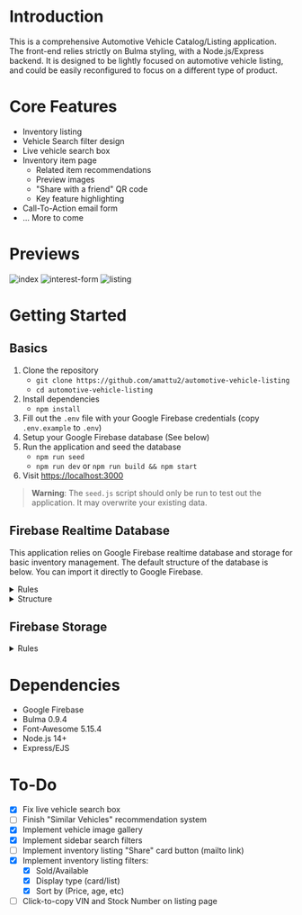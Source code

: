 # Introduction

This is a comprehensive Automotive Vehicle Catalog/Listing application. The front-end relies strictly on Bulma styling, with a Node.js/Express backend. It is designed to be lightly focused on automotive vehicle listing, and could be easily reconfigured to focus on a different type of product.

# Core Features

- Inventory listing
- Vehicle Search filter design
- Live vehicle search box
- Inventory item page
  - Related item recommendations
  - Preview images
  - "Share with a friend" QR code
  - Key feature highlighting
- Call-To-Action email form
- ... More to come

# Previews

![index](https://user-images.githubusercontent.com/38357871/229307852-7721f46d-d510-47f9-b2dc-8d90bb8f4e3e.png)
![interest-form](https://user-images.githubusercontent.com/38357871/229307858-86845c48-f5b9-478c-b9ba-e95d97422fe7.png)
![listing](https://user-images.githubusercontent.com/38357871/229307864-dd59726b-639d-4b44-8e43-74965ce1da13.png)

# Getting Started

## Basics

1. Clone the repository
   - `git clone https://github.com/amattu2/automotive-vehicle-listing`
   - `cd automotive-vehicle-listing`
2. Install dependencies
   - `npm install`
3. Fill out the `.env` file with your Google Firebase credentials (copy `.env.example` to `.env`)
4. Setup your Google Firebase database (See below)
5. Run the application and seed the database
   - `npm run seed`
   - `npm run dev` or `npm run build && npm start`
6. Visit <https://localhost:3000>

> **Warning**: The `seed.js` script should only be run to test out the application. It may overwrite your existing data.

## Firebase Realtime Database

This application relies on Google Firebase realtime database and storage for basic inventory management. The default structure of the database is below. You can import it directly to Google Firebase.

<details>
  <summary>Rules</summary>

  ```JSON
  {
    "rules": {
      "inventory": {
        ".read": true,
        ".write": true,
        ".indexOn": ["StockNum", "ModelYear", "Make", "Odometer", "Price"],
        "$key": {
          ".validate": "$key.length > 0 && newData.child('StockNum').exists()",
          "StockNum": {
            ".validate": "newData.exists() && newData.isString() && newData.val().length > 0"
          },
          "ModelYear":{
            ".validate": "newData.isNumber() && newData.val() > 1950"
          },
          "Odometer":{
            ".validate": "newData.isNumber() && newData.val() > 0"
          },
        }
      },
      "metadata": {
        ".read": true,
        ".write": true
      }
    }
  }
  ```

  > **Warning**: Beyond running the `seed.js` script, neither the `inventory` nor `metadata` nodes need `write` access.
</details>

<details>
  <summary>Structure</summary>

  ```JSON
  {
    "inventory": {},
    "metadata": {},
  }
  ```

</details>

## Firebase Storage

<details>
  <summary>Rules</summary>

  ```txt
  rules_version = '2';
  service firebase.storage {
    match /b/{bucket}/o {
      match /inventory/{stockNum}/{file} {
        allow read;
        allow create: if request.resource.size < 5 * 1024 * 1024
          && request.resource.contentType.matches('image/.*')
          && firestore.exists(/databases/(default)/documents/inventory/$(stockNum))
      }
    }
  }
  ```

  > **Warning**: Beyond running the `seed.js` script, the `inventory` folder does not need write access.
</details>

# Dependencies

- Google Firebase
- Bulma 0.9.4
- Font-Awesome 5.15.4
- Node.js 14+
- Express/EJS

# To-Do

- [X] Fix live vehicle search box
- [ ] Finish "Similar Vehicles" recommendation system
- [X] Implement vehicle image gallery
- [X] Implement sidebar search filters
- [ ] Implement inventory listing "Share" card button (mailto link)
- [X] Implement inventory listing filters:
  - [X] Sold/Available
  - [X] Display type (card/list)
  - [X] Sort by (Price, age, etc)
- [ ] Click-to-copy VIN and Stock Number on listing page
